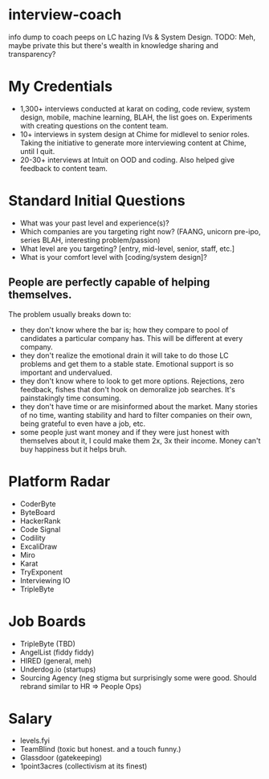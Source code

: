 # interview-coach
info dump to coach peeps on LC hazing IVs &amp; System Design. 
TODO: Meh, maybe private this but there's wealth in knowledge sharing and transparency? 

# My Credentials
- 1,300+ interviews conducted at karat on coding, code review, system design, mobile, machine learning, BLAH, the list goes on. Experiments with creating questions on the content team.
- 10+ interviews in system design at Chime for midlevel to senior roles. Taking the initiative to generate more interviewing content at Chime, until I quit.
- 20-30+ interviews at Intuit on OOD and coding. Also helped give feedback to content team. 

# Standard Initial Questions
- What was your past level and experience(s)?
- Which companies are you targeting right now? (FAANG, unicorn pre-ipo, series BLAH, interesting problem/passion)
- What level are you targeting? [entry, mid-level, senior, staff, etc.]
- What is your comfort level with [coding/system design]?

## People are perfectly capable of helping themselves. 
The problem usually breaks down to:
- they don't know where the bar is; how they compare to pool of candidates a particular company has. This will be different at every company.
- they don't realize the emotional drain it will take to do those LC problems and get them to a stable state. Emotional support is so important and undervalued.
- they don't know where to look to get more options. Rejections, zero feedback, fishes that don't hook on demoralize job searches. It's painstakingly time consuming.
- they don't have time or are misinformed about the market. Many stories of no time, wanting stability and hard to filter companies on their own, being grateful to even have a job, etc. 
- some people just want money and if they were just honest with themselves about it, I could make them 2x, 3x their income. Money can't buy happiness but it helps bruh.

# Platform Radar
- CoderByte
- ByteBoard
- HackerRank
- Code Signal
- Codility
- ExcaliDraw
- Miro 
- Karat 
- TryExponent
- Interviewing IO
- TripleByte

# Job Boards
- TripleByte (TBD)
- AngelList (fiddy fiddy)
- HIRED (general, meh)
- Underdog.io (startups)
- Sourcing Agency (neg stigma but surprisingly some were good. Should rebrand similar to HR => People Ops)

# Salary
- levels.fyi
- TeamBlind (toxic but honest. and a touch funny.)
- Glassdoor (gatekeeping)
- 1point3acres (collectivism at its finest)
